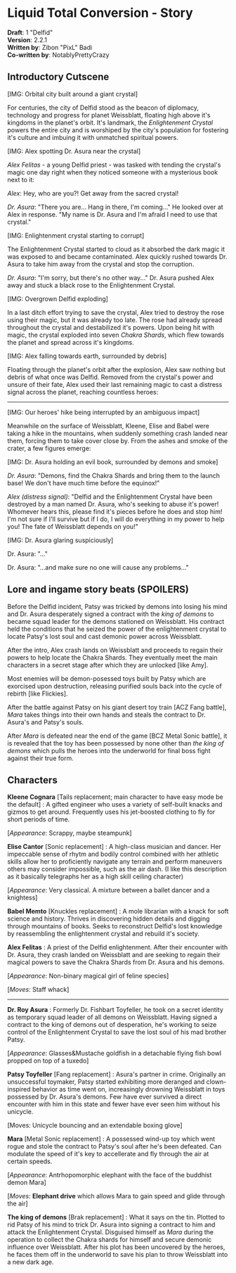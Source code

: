 # Liquid Total Conversion - Story

**Draft**: 1 "Delfid"  
**Version**: 2.2.1  
**Written by**: Zibon "PixL" Badi  
**Co-written by**: NotablyPrettyCrazy

## Introductory Cutscene

[IMG: Orbital city built around a giant crystal]

For centuries, the city of Delfid stood as the beacon of diplomacy, technology and progress for planet Weissblatt, floating high above it's kingdoms in the planet's orbit. It's landmark, the *Enlightenment Crystal* powers the entire city and is worshiped by the city's population for fostering it's culture and imbuing it with unmatched spiritual powers.

[IMG: Alex spotting Dr. Asura near the crystal]

*Alex Felitas* - a young Delfid priest - was tasked with tending the crystal's magic one day right when they noticed someone with a mysterious book next to it:

*Alex*: Hey, who are you?! Get away from the sacred crystal!

*Dr. Asura*: "There you are... Hang in there, I'm coming..." He looked over at Alex in response. "My name is Dr. Asura and I'm afraid I need to use that crystal."

[IMG: Enlightenment crystal starting to corrupt]

The Enlightenment Crystal started to cloud as it absorbed the dark magic it was exposed to and became contaminated. Alex quickly rushed towards Dr. Asura to take him away from the crystal and stop the corruption.

*Dr. Asura*: "I'm sorry, but there's no other way..." Dr. Asura pushed Alex away and stuck a black rose to the Enlightenment Crystal.

[IMG: Overgrown Delfid exploding]

In a last ditch effort trying to save the crystal, Alex tried to destroy the rose using their magic, but it was already too late. The rose had already spread throughout the crystal and destabilized it's powers. Upon being hit with magic, the crystal exploded into seven *Chakra Shards*, which flew towards the planet and spread across it's kingdoms.

[IMG: Alex falling towards earth, surrounded by debris]

Floating through the planet's orbit after the explosion, Alex saw nothing but debris of what once was Delfid. Removed from the crystal's power and unsure of their fate, Alex used their last remaining magic to cast a distress signal across the planet, reaching countless heroes:

---

[IMG: Our heroes' hike being interrupted by an ambiguous impact]

Meanwhile on the surface of Weissblatt, Kleene, Elise and Babel were taking a hike in the mountains, when suddenly something crash landed near them, forcing them to take cover close by. From the ashes and smoke of the crater, a few figures emerge:

[IMG: Dr. Asura holding an evil book, surrounded by demons and smoke]

*Dr. Asura*: "Demons, find the Chakra Shards and bring them to the launch base! We don't have much time before the equinox!"

*Alex (distress signal)*: "Delfid and the Enlightenment Crystal have been destroyed by a  man named Dr. Asura, who's seeking to abuse it's power! Whomever hears this, please find it's pieces before he does and stop him! I'm not sure if I'll survive but if I do, I will do everything in my power to help you! The fate of Weissblatt depends on you!"

[IMG: Dr. Asura glaring suspiciously]

Dr. Asura: "..."

Dr. Asura: "...and make sure no one will cause any problems..."

## Lore and ingame story beats (SPOILERS)

Before the Delfid incident, Patsy was tricked by demons into losing his mind and Dr. Asura desperately signed a contract with the *king of demons* to became squad leader for the demons stationed on Weissblatt. His contract held the conditions that he seized the power of the enlightenment crystal to locate Patsy's lost soul and cast demonic power across Weissblatt.

After the intro, Alex crash lands on Weissblatt and proceeds to regain their powers to help locate the Chakra Shards. They eventually meet the main characters in a secret stage after which they are unlocked [like Amy].

Most enemies will be demon-posessed toys built by Patsy which are exorcised upon destruction, releasing purified souls back into the cycle of rebirth [like Flickies].

After the battle against Patsy on his giant desert toy train [ACZ Fang battle], *Mara* takes things into their own hands and steals the contract to Dr. Asura's and Patsy's souls.

After *Mara* is defeated near the end of the game [BCZ Metal Sonic battle], it is revealed that the toy has been possessed by none other than *the king of demons* which pulls the heroes into the underworld for final boss fight against their true form.

## Characters

**Kleene Cognara** [Tails replacement; main character to have easy mode be the default]
: A gifted engineer who uses a variety of self-built knacks and gizmos to get around. Frequently uses his jet-boosted clothing to fly for short periods of time.

[*Appearance*: Scrappy, maybe steampunk]

**Elise Cantor** [Sonic replacement]
: A high-class musician and dancer. Her impeccable sense of rhytm and bodily control combined with her athletic skills allow her to proficiently navigate any terrain and perform maneuvers others may consider impossible, such as the air dash.
(I like this description as it basically telegraphs her as a high skill ceiling character)

[*Appearance*: Very classical. A mixture between a ballet dancer and a knightess]

**Babel Memto** [Knuckles replacement]
: A mole librarian with a knack for soft science and history. Thrives in discovering hidden details and digging through mountains of books. Seeks to reconstruct Delfid's lost knowledge by reassembling the enlightenment crystal and rebuild it's society.

**Alex Felitas**
: A priest of the Delfid enlightenment. After their encounter with Dr. Asura, they crash landed on Weissblatt and are seeking to regain their magical powers to save the Chakra Shards from Dr. Asura and his demons.

[*Appearance*: Non-binary magical girl of feline species]

[*Moves*: Staff whack]

---

**Dr. Roy Asura**
: Formerly Dr. Fishbart Toyfeller, he took on a secret identity as temporary squad leader of all demons on Weissblatt. Having signed a contract to the king of demons out of desperation, he's working to seize control of the Enlightenment Crystal to save the lost soul of his mad brother Patsy.

[*Appearance*: Glasses&Mustache goldfish in a detachable flying fish bowl propped on top of a tuxedo]

**Patsy Toyfeller** [Fang replacement]
: Asura's partner in crime. Originally an unsuccessful toymaker, Patsy started exhibiting more deranged and clown-inspired behavior as time went on, increasingly drowning Weissblatt in toys possessed by Dr. Asura's demons. Few have ever survived a direct encounter with him in this state and fewer have ever seen him without his unicycle.

[Moves: Unicycle bouncing and an extendable boxing glove]

**Mara** [Metal Sonic replacement]
: A possessed wind-up toy which went rogue and stole the contract to Patsy's soul after he's been defeated. Can modulate the speed of it's key to accellerate and fly through the air at certain speeds.

[*Appearance*: Antrhopomorphic elephant with the face of the buddhist demon Mara]

[*Moves*: **Elephant drive** which allows Mara to gain speed and glide through the air]

**The king of demons** [Brak replacement]
: What it says on the tin. Plotted to rid Patsy of his mind to trick Dr. Asura into signing a contract to him and attack the Enlightenment Crystal. Disguised himself as *Mara* during the operation to collect the Chakra shards for himself and secure demonic influence over Weissblatt. After his plot has been uncovered by the heroes, he faces them off in the underworld to save his plan to throw Weissblatt into a new dark age.
